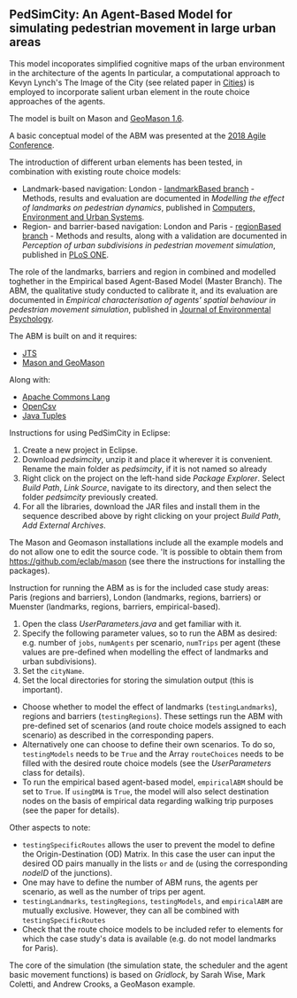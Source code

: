 ## PedSimCity: An Agent-Based Model for simulating pedestrian movement in large urban areas

This model incoporates simplified cognitive maps of the urban environment in the architecture of the agents
In particular, a computational approach to Kevyn Lynch's The Image of the City (see related paper in [Cities](https://www.sciencedirect.com/science/article/pii/S0264275118309776)) is employed to incorporate salient urban element in the route choice approaches of the agents.

The model is built on Mason and [GeoMason 1.6](https://cs.gmu.edu/~eclab/projects/mason/extensions/geomason/).

A basic conceptual model of the ABM was presented at the [2018 Agile Conference](https://agile-online.org/conference_paper/cds/agile_2018/shortpapers/64%20short_paper_64.pdf).

The introduction of different urban elements has been tested, in combination with existing route choice models:
* Landmark-based navigation: London - [landmarkBased branch](https://github.com/g-filomena/pedSimCity/tree/LandmarkBased) - Methods, results and evaluation are documented in *Modelling the effect of landmarks on pedestrian dynamics*, published in [Computers, Environment and Urban Systems](https://doi.org/10.1016/j.compenvurbsys.2020.101573).
* Region- and barrier-based navigation: London and Paris - [regionBased branch](https://github.com/g-filomena/pedSimCity/tree/RegionBased) - Methods and results, along with a validation are documented in *Perception of urban subdivisions in pedestrian movement simulation*, published in [PLoS ONE](https://doi.org/10.1371/journal.pone.0244099).

The role of the landmarks, barriers and region in combined and modelled toghether in the Empirical based Agent-Based Model (Master Branch). The ABM, the qualitative study conducted to calibrate it, and its evaluation are documented in *Empirical characterisation of agents’ spatial behaviour in pedestrian movement simulation*, published in [Journal of Environmental Psychology](https://www.sciencedirect.com/science/article/pii/S0272494422000524).


The ABM is built on and it requires:
* [JTS](https://github.com/locationtech/jts)
* [Mason and GeoMason](https://cs.gmu.edu/~eclab/projects/mason/extensions/geomason/)

Along with:
* [Apache Commons Lang](https://commons.apache.org/proper/commons-lang/download_lang.cgi)
* [OpenCsv](http://opencsv.sourceforge.net)
* [Java Tuples](https://www.javatuples.org)

Instructions for using PedSimCity in Eclipse:
1. Create a new project in Eclipse.
2. Download *pedsimcity*, unzip it and place it wherever it is convenient. Rename the main folder as *pedsimcity*, if it is not named so already
3. Right click on the project on the left-hand side *Package Explorer*. Select *Build Path*, *Link Source*, navigate to its directory, and then select the folder *pedsimcity* previously created.
4. For all the libraries, download the JAR files and install them in the sequence described above by right clicking on your project *Build Path*, *Add External Archives*.

The Mason and Geomason installations include all the example models and do not allow one to edit the source code. 
'It is possible to obtain them from https://github.com/eclab/mason (see there the instructions for installing the packages).

Instruction for running the ABM as is for the included case study areas: Paris (regions and barriers), London (landmarks, regions, barriers) or Muenster (landmarks, regions, barriers, empirical-based).
1. Open the class *UserParameters.java* and get familiar with it.
2. Specify the following parameter values, so to run the ABM as desired: e.g. number of ```jobs```, ```numAgents``` per scenario, ```numTrips``` per agent (these values are pre-defined when modelling the effect of landmarks and urban subdivisions).
2. Set the ```cityName```.
2. Set the local directories for storing the simulation output (this is important).
* Choose whether to model the effect of landmarks (```testingLandmarks```), regions and barriers (```testingRegions```). These settings run the ABM with pre-defined set of scenarios (and route choice models assigned to each scenario) as described in the corresponding papers.
* Alternatively one can choose to define their own scenarios. To do so, ```testingModels``` needs to be ```True``` and the Array ```routeChoices``` needs to be filled with the desired route choice models (see the *UserParameters* class for details).
* To run the empirical based agent-based model, ```empiricalABM``` should be set to ```True```. If ```usingDMA``` is ```True```, the model will also select destination nodes on the basis of empirical data regarding walking trip purposes (see the paper for details).

Other aspects to note:
* ```testingSpecificRoutes``` allows the user to prevent the model to define the Origin-Destination (OD) Matrix. In this case the user can input the desired OD pairs manually in the lists ```or``` and ```de``` (using the corresponding *nodeID* of the junctions).
* One may have to define the number of ABM runs, the agents per scenario, as well as the number of trips per agent. 
* ```testingLandmarks```, ```testingRegions```, ```testingModels```, and ```empiricalABM``` are mutually exclusive. However, they can all be combined with ```testingSpecificRoutes```
* Check that the route choice models to be included refer to elements for which the case study's data is available (e.g. do not model landmarks for Paris).

The core of the simulation (the simulation state, the scheduler and the agent basic movement functions) is based on *Gridlock*, by Sarah Wise, Mark Coletti, and Andrew Crooks, a GeoMason example.
